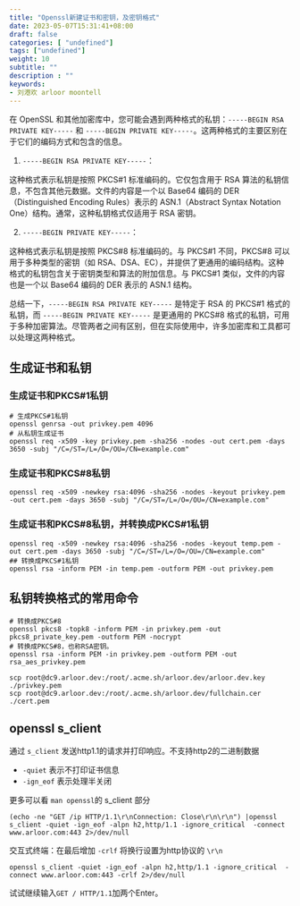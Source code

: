 ```yaml
---
title: "Openssl新建证书和密钥，及密钥格式"
date: 2023-05-07T15:31:41+08:00
draft: false
categories: [ "undefined"]
tags: ["undefined"]
weight: 10
subtitle: ""
description : ""
keywords:
- 刘港欢 arloor moontell
---
```


在 OpenSSL 和其他加密库中，您可能会遇到两种格式的私钥：`-----BEGIN RSA PRIVATE KEY-----` 和 `-----BEGIN PRIVATE KEY-----`。这两种格式的主要区别在于它们的编码方式和包含的信息。

1. `-----BEGIN RSA PRIVATE KEY-----`：

这种格式表示私钥是按照 PKCS#1 标准编码的。它仅包含用于 RSA 算法的私钥信息，不包含其他元数据。文件的内容是一个以 Base64 编码的 DER（Distinguished Encoding Rules）表示的 ASN.1（Abstract Syntax Notation One）结构。通常，这种私钥格式仅适用于 RSA 密钥。

2. `-----BEGIN PRIVATE KEY-----`：

这种格式表示私钥是按照 PKCS#8 标准编码的。与 PKCS#1 不同，PKCS#8 可以用于多种类型的密钥（如 RSA、DSA、EC），并提供了更通用的编码结构。这种格式的私钥包含关于密钥类型和算法的附加信息。与 PKCS#1 类似，文件的内容也是一个以 Base64 编码的 DER 表示的 ASN.1 结构。

总结一下，`-----BEGIN RSA PRIVATE KEY-----` 是特定于 RSA 的 PKCS#1 格式的私钥，而 `-----BEGIN PRIVATE KEY-----` 是更通用的 PKCS#8 格式的私钥，可用于多种加密算法。尽管两者之间有区别，但在实际使用中，许多加密库和工具都可以处理这两种格式。

## 生成证书和私钥

### 生成证书和PKCS#1私钥

```shell
# 生成PKCS#1私钥
openssl genrsa -out privkey.pem 4096
# 从私钥生成证书
openssl req -x509 -key privkey.pem -sha256 -nodes -out cert.pem -days 3650 -subj "/C=/ST=/L=/O=/OU=/CN=example.com"
```

### 生成证书和PKCS#8私钥

```shell
openssl req -x509 -newkey rsa:4096 -sha256 -nodes -keyout privkey.pem -out cert.pem -days 3650 -subj "/C=/ST=/L=/O=/OU=/CN=example.com"
```

### 生成证书和PKCS#8私钥，并转换成PKCS#1私钥

```shell
openssl req -x509 -newkey rsa:4096 -sha256 -nodes -keyout temp.pem -out cert.pem -days 3650 -subj "/C=/ST=/L=/O=/OU=/CN=example.com"
## 转换成PKCS#1私钥
openssl rsa -inform PEM -in temp.pem -outform PEM -out privkey.pem
```


## 私钥转换格式的常用命令

```shell
# 转换成PKCS#8
openssl pkcs8 -topk8 -inform PEM -in privkey.pem -out pkcs8_private_key.pem -outform PEM -nocrypt
# 转换成PKCS#8，也称RSA密钥。
openssl rsa -inform PEM -in privkey.pem -outform PEM -out rsa_aes_privkey.pem
```

```shell
scp root@dc9.arloor.dev:/root/.acme.sh/arloor.dev/arloor.dev.key ./privkey.pem
scp root@dc9.arloor.dev:/root/.acme.sh/arloor.dev/fullchain.cer ./cert.pem
```

## openssl s_client

通过 `s_client` 发送http1.1的请求并打印响应。不支持http2的二进制数据

- `-quiet` 表示不打印证书信息
- `-ign_eof` 表示处理半关闭

更多可以看 `man openssl`的 s_client 部分

```shell
(echo -ne "GET /ip HTTP/1.1\r\nConnection: Close\r\n\r\n") |openssl s_client -quiet -ign_eof -alpn h2,http/1.1 -ignore_critical  -connect www.arloor.com:443 2>/dev/null
```

交互式终端：在最后增加 `-crlf` 将换行设置为http协议的 `\r\n`

```shell
openssl s_client -quiet -ign_eof -alpn h2,http/1.1 -ignore_critical  -connect www.arloor.com:443 -crlf 2>/dev/null
```

试试继续输入`GET / HTTP/1.1`加两个Enter。
